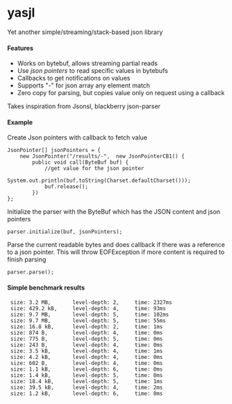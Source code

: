 # yasjl

Yet another simple/streaming/stack-based json library

#### Features
- Works on bytebuf, allows streaming partial reads
- Use *json pointers* to read specific values in bytebufs
- Callbacks to get notifications on values
- Supports "-" for json array any element match
- Zero copy for parsing, but copies value only on request using a callback

Takes inspiration from Jsonsl, blackberry json-parser

#### Example

Create Json pointers with callback to fetch value
```
JsonPointer[] jsonPointers = {
    new JsonPointer("/results/-",  new JsonPointerCB1() {
        public void call(ByteBuf buf) {
            //get value for the json pointer
            System.out.println(buf.toString(Charset.defaultCharset()));
            buf.release();
        })
};
```

Initialize the parser with the ByteBuf which has the JSON content and json pointers
```
parser.initialize(buf, jsonPointers);
```

Parse the current readable bytes and does callback if there was a reference to a 
json pointer. This will throw EOFException if more content is required to finish parsing 
```
parser.parse(); 

```

#### Simple benchmark results
```
 size: 3.2 MB,       level-depth: 2,     time: 2327ms
 size: 429.2 kB,     level-depth: 4,     time: 93ms
 size: 9.7 MB,       level-depth: 5,     time: 102ms
 size: 9.7 MB,       level-depth: 5,     time: 55ms
 size: 16.8 kB,      level-depth: 2,     time: 1ms
 size: 874 B,        level-depth: 4,     time: 0ms
 size: 775 B,        level-depth: 5,     time: 0ms
 size: 243 B,        level-depth: 4,     time: 0ms
 size: 3.5 kB,       level-depth: 4,     time: 1ms
 size: 4.2 kB,       level-depth: 4,     time: 0ms
 size: 602 B,        level-depth: 4,     time: 0ms
 size: 1.1 kB,       level-depth: 6,     time: 0ms
 size: 1.4 kB,       level-depth: 5,     time: 0ms
 size: 18.4 kB,      level-depth: 5,     time: 1ms
 size: 39.5 kB,      level-depth: 4,     time: 2ms
 size: 1.2 kB,       level-depth: 6,     time: 0ms
```
